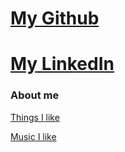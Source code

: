 # [My Github](https://github.com/kevinjstewart)

# [My LinkedIn](https://www.linkedin.com/in/kevinjstew/)

### About me

[Things I like](interests.md)

[Music I like](music.md)
